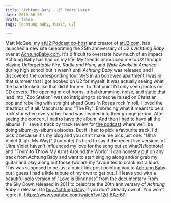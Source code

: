 ```yaml
---
title: 'Achtung Baby - 25 Years Later'
date: 2016-06-05
draft: false
tags: [achtung baby, Music, U2]

---
```


Matt McGee, my [atU2 Podcast co-host](http://goodstuff.fm/atu2/) and creator of [atU2.com](http://www.atu2.com), has launched a new site celebrating the 25th anniversary of U2's _Achtung Baby_ over at [AchtungBaby.com](http://achtungbaby.com). It's difficult to overstate how much of an impact Achtung Baby has had on my life. My friends introduced me to U2 through playing _Unforgettable Fire_, _Rattle and Hum_, and _Wide Awake in America_ during high school but it wasn't until _Achtung Baby_ was released and I discovered the corresponding tour VHS in an borrowed apartment I was in that summer that I got hooked on U2 for myself. It was actually seeing what the band looked like that did it for me. To that point I'd only seen photos on CD covers. The opening mix of horns, tribal drumming, noise, and static that lead into "Zoo Station" was so intriguing to someone raised on Christian pop and rebelling with straight ahead Guns 'n Roses rock 'n roll. I loved the theatrics of it all. Macphisto and "The Fly". Embracing what it meant to be a rock star when every other band was headed into their grunge period. After seeing the concert, I had to have the album. And then I had to have **all** the albums. I'll save a track by track review for [the podcast](http://goodstuff.fm/atu2/) where we'll be doing album-by-album episodes. But if I had to pick a favourite track, I'd pick 2 because it's my blog and you can't make me pick just one: "Ultra Violet (Light My Way)" \[footnote\]It's hard to say if the recent live versions of Ultra Violet haven't influenced my love for the song but so what?\[/footnote\] and "Tryin' to Throw My Arms Around the World". I can honestly put on any track from Achtung Baby and want to start singing along and/or grab my guitar and play along but those two are my favourites to crank extra loud. This was supposed to be just a quick link post pointing you to [Achtung Baby](http://achtungbaby.com) but I guess I had a little tribute of my own to get out. I'll leave you with a beautiful solo version of "Love is Blindness" from the documentary From the Sky Down released in 2011 to celebrate the 20th anniversary of _Achtung Baby's_ release. Go [buy Achtung Baby](https://geo.itunes.apple.com/ca/album/achtung-baby-remastered/id475386884?at=10l4Ki&app=itunes) if you don't already own it. You won't regret it. https://www.youtube.com/watch?v=12d-5Azr6PI